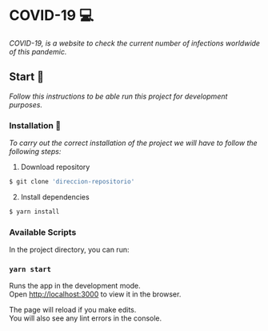 # COVID-19 :computer:

_COVID-19, is a website to check the current number of infections worldwide of this pandemic._

## Start :rocket:


_Follow this instructions to be able run this project for development purposes._


### Installation :wrench:

_To carry out the correct installation of the project we will have to follow the following steps:_

1. Download repository


```sh
$ git clone 'direccion-repositorio'
```

2. Install dependencies


```sh
$ yarn install
```



### Available Scripts

In the project directory, you can run:

### `yarn start`

Runs the app in the development mode.<br />
Open [http://localhost:3000](http://localhost:3000) to view it in the browser.

The page will reload if you make edits.<br />
You will also see any lint errors in the console.

